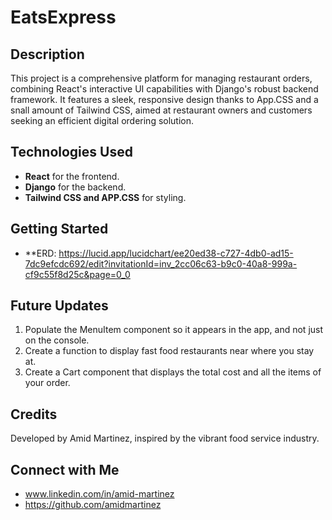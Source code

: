 # EatsExpress

## Description
This project is a comprehensive platform for managing restaurant orders, combining React's interactive UI capabilities with Django's robust backend framework. It features a sleek, responsive design thanks to App.CSS and a snall amount of Tailwind CSS, aimed at restaurant owners and customers seeking an efficient digital ordering solution.

## Technologies Used
- **React** for the frontend.
- **Django** for the backend.
- **Tailwind CSS and APP.CSS** for styling.

## Getting Started
- **ERD: https://lucid.app/lucidchart/ee20ed38-c727-4db0-ad15-7dc9efcdc692/edit?invitationId=inv_2cc06c63-b9c0-40a8-999a-cf9c55f8d25c&page=0_0

## Future Updates
1) Populate the MenuItem component so it appears in the app, and not just on the console.
2) Create a function to display fast food restaurants near where you stay at.
3) Create a Cart component that displays the total cost and all the items of your order.
   

## Credits
Developed by Amid Martinez, inspired by the vibrant food service industry.

## Connect with Me
- www.linkedin.com/in/amid-martinez
- https://github.com/amidmartinez
